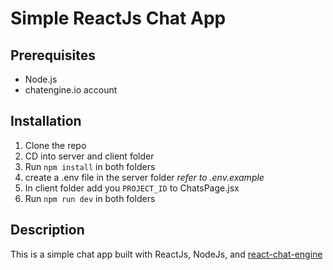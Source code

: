 # Simple ReactJs Chat App

## Prerequisites

- Node.js
- chatengine.io account

## Installation

1. Clone the repo
2. CD into server and client folder
3. Run `npm install` in both folders
4. create a .env file in the server folder _refer to .env.example_
5. In client folder add you `PROJECT_ID` to ChatsPage.jsx
6. Run `npm run dev` in both folders

## Description

This is a simple chat app built with ReactJs, NodeJs, and [react-chat-engine](https://chatengine.io)